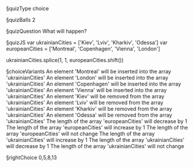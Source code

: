 §quizType
choice

§quizBalls
2

§quizQuestion
What will happen?


§quizJS
var ukrainianCities = ['Kiev', 'Lviv', 'Kharkiv', 'Odessa']
var europeanCities = ['Montreal', 'Copenhagen', 'Vienna', 'London']

ukrainianCities.splice(1, 1, europeanCities.shift())



§choiceVariants
An element 'Montreal' will be inserted into the array 'ukrainianCities'
An element 'London' will be inserted into the array 'ukrainianCities'
An element 'Copenhagen' will be inserted into the array 'ukrainianCities'
An element 'Vienna' will be inserted into the array 'ukrainianCities'
An element 'Kiev' will be removed from the array 'ukrainianCities'
An element 'Lviv' will be removed from the array 'ukrainianCities'
An element 'Kharkiv' will be removed from the array 'ukrainianCities'
An element 'Odessa' will be removed from the array 'ukrainianCities'
The length of the array 'europeanCities' will decrease by 1
The length of the array 'europeanCities' will increase by 1
The length of the array 'europeanCities' will not change
The length of the array 'ukrainianCities' will increase by 1
The length of the array 'ukrainianCities' will decrease by 1
The length of the array 'ukrainianCities' will not change


§rightChoice
0,5,8,13
